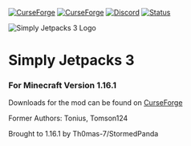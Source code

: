 [![CurseForge](http://cf.way2muchnoise.eu/simply-jetpacks-3.svg)](https://www.curseforge.com/minecraft/mc-mods/simply-jetpacks-3)
[![CurseForge](http://cf.way2muchnoise.eu/versions/simply-jetpacks-3.svg)](https://www.curseforge.com/minecraft/mc-mods/simply-jetpacks-3)
[![Discord](https://img.shields.io/badge/Discord-StormedPanda-738bd7.svg?style=flat-square)](https://discord.gg/PQNvrXc)
[![Status](https://img.shields.io/badge/Status-In_Development-orange.svg)](https://github.com/Th0mas-7/SimplyJetpacks3)

![Simply Jetpacks 3 Logo](https://i.imgur.com/1Lof0b1.png "Simply Jetpacks 3 Logo")

# Simply Jetpacks 3
### For Minecraft Version 1.16.1

Downloads for the mod can be found on [CurseForge](https://www.curseforge.com/minecraft/mc-mods/simply-jetpacks-3 "CurseForge - Simply Jetpacks 3")

Former Authors: Tonius, Tomson124

Brought to 1.16.1 by Th0mas-7/StormedPanda